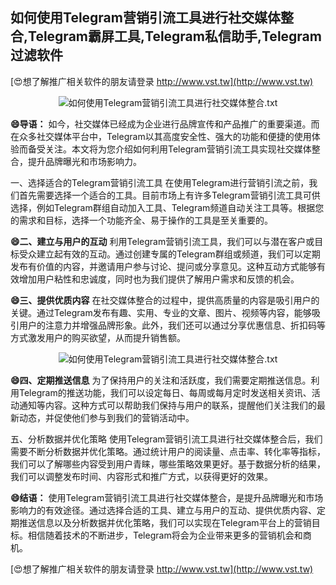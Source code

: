 ## **如何使用Telegram营销引流工具进行社交媒体整合,Telegram霸屏工具,Telegram私信助手,Telegram过滤软件**

[😍想了解推广相关软件的朋友请登录 http://www.vst.tw](http://www.vst.tw)

 <center><img src="https://vst.tw/MP4/tuiguang/png/7.png" alt="如何使用Telegram营销引流工具进行社交媒体整合.txt"></center>

**😄导语：**
如今，社交媒体已经成为企业进行品牌宣传和产品推广的重要渠道。而在众多社交媒体平台中，Telegram以其高度安全性、强大的功能和便捷的使用体验而备受关注。本文将为您介绍如何利用Telegram营销引流工具实现社交媒体整合，提升品牌曝光和市场影响力。

一、选择适合的Telegram营销引流工具
在使用Telegram进行营销引流之前，我们首先需要选择一个适合的工具。目前市场上有许多Telegram营销引流工具可供选择，例如Telegram群组自动加入工具、Telegram频道自动关注工具等。根据您的需求和目标，选择一个功能齐全、易于操作的工具是至关重要的。

**😄二、建立与用户的互动**
利用Telegram营销引流工具，我们可以与潜在客户或目标受众建立起有效的互动。通过创建专属的Telegram群组或频道，我们可以定期发布有价值的内容，并邀请用户参与讨论、提问或分享意见。这种互动方式能够有效增加用户粘性和忠诚度，同时也为我们提供了解用户需求和反馈的机会。

**😄三、提供优质内容**
在社交媒体整合的过程中，提供高质量的内容是吸引用户的关键。通过Telegram发布有趣、实用、专业的文章、图片、视频等内容，能够吸引用户的注意力并增强品牌形象。此外，我们还可以通过分享优惠信息、折扣码等方式激发用户的购买欲望，从而提升销售额。

 <center><img src="https://vst.tw/MP4/tuiguang/png/7.png" alt="如何使用Telegram营销引流工具进行社交媒体整合.txt"></center>

**😄四、定期推送信息**
为了保持用户的关注和活跃度，我们需要定期推送信息。利用Telegram的推送功能，我们可以设定每日、每周或每月定时发送相关资讯、活动通知等内容。这种方式可以帮助我们保持与用户的联系，提醒他们关注我们的最新动态，并促使他们参与到我们的营销活动中。

五、分析数据并优化策略
使用Telegram营销引流工具进行社交媒体整合后，我们需要不断分析数据并优化策略。通过统计用户的阅读量、点击率、转化率等指标，我们可以了解哪些内容受到用户青睐，哪些策略效果更好。基于数据分析的结果，我们可以调整发布时间、内容形式和推广方式，以获得更好的效果。

**😄结语：**
使用Telegram营销引流工具进行社交媒体整合，是提升品牌曝光和市场影响力的有效途径。通过选择合适的工具、建立与用户的互动、提供优质内容、定期推送信息以及分析数据并优化策略，我们可以实现在Telegram平台上的营销目标。相信随着技术的不断进步，Telegram将会为企业带来更多的营销机会和商机。

[😍想了解推广相关软件的朋友请登录 http://www.vst.tw](http://www.vst.tw)



